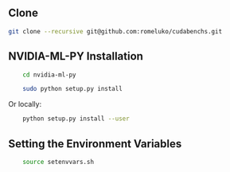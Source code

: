 Clone
------------
```bash
git clone --recursive git@github.com:romeluko/cudabenchs.git
```

NVIDIA-ML-PY Installation
------------

```bash
    cd nvidia-ml-py
```

```bash
    sudo python setup.py install
```
Or locally:
```bash
    python setup.py install --user
```

Setting the Environment Variables
------------
```bash
    source setenvvars.sh
```